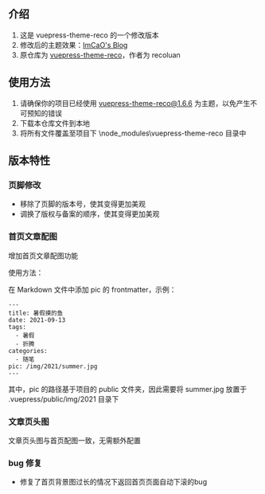 ## 介绍

1. 这是 vuepress-theme-reco 的一个修改版本
2. 修改后的主题效果：[ImCaO's Blog](https://www.imcao.cn)
3. 原仓库为 [vuepress-theme-reco](https://github.com/vuepress-reco/vuepress-theme-reco)，作者为 recoluan

## 使用方法

1. 请确保你的项目已经使用 vuepress-theme-reco@1.6.6 为主题，以免产生不可预知的错误
2. 下载本仓库文件到本地
3. 将所有文件覆盖至项目下 \node_modules\vuepress-theme-reco 目录中

## 版本特性

### 页脚修改

* 移除了页脚的版本号，使其变得更加美观
* 调换了版权与备案的顺序，使其变得更加美观

### 首页文章配图

增加首页文章配图功能

使用方法：

在 Markdown 文件中添加 pic 的 frontmatter，示例：

```
---
title: 暑假摸的鱼
date: 2021-09-13
tags:
  - 暑假
  - 折腾
categories:
  - 随笔
pic: /img/2021/summer.jpg
---
```

其中，pic 的路径基于项目的 public 文件夹，因此需要将 summer.jpg 放置于 .vuepress/public/img/2021 目录下

### 文章页头图

文章页头图与首页配图一致，无需额外配置

### bug 修复

* 修复了首页背景图过长的情况下返回首页页面自动下滚的bug